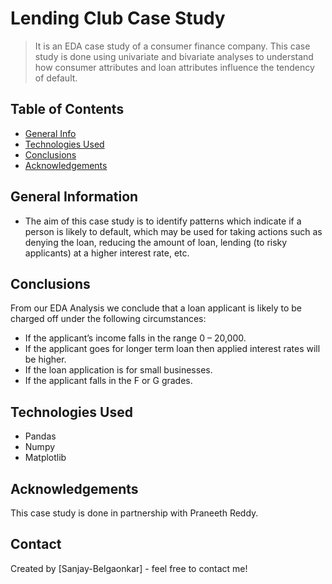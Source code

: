 # Lending Club Case Study
> It is an EDA case study of a consumer finance company. This case study is done using univariate and bivariate analyses to understand how consumer attributes and loan attributes influence the tendency of default.


## Table of Contents
* [General Info](#general-information)
* [Technologies Used](#technologies-used)
* [Conclusions](#conclusions)
* [Acknowledgements](#acknowledgements)

<!-- You can include any other section that is pertinent to your problem -->

## General Information
- The aim of this case study is to identify patterns which indicate if a person is likely to default, which may be used for taking actions such as denying the loan, reducing the amount of loan, lending (to risky applicants) at a higher interest rate, etc.


<!-- You don't have to answer all the questions - just the ones relevant to your project. -->

## Conclusions
From our EDA Analysis we conclude that a loan applicant is likely to be charged off under the following circumstances:
- If the applicant’s income falls in the range 0 – 20,000.
- If the applicant goes for longer term loan then applied interest rates will be higher.
- If the loan application is for small businesses.
- If the applicant falls in the F or G grades.

<!-- You don't have to answer all the questions - just the ones relevant to your project. -->

## Technologies Used
- Pandas
- Numpy
- Matplotlib

<!-- As the libraries versions keep on changing, it is recommended to mention the version of library used in this project -->

## Acknowledgements
This case study is done in partnership with Praneeth Reddy.


## Contact
Created by [Sanjay-Belgaonkar] - feel free to contact me!


<!-- Optional -->
<!-- ## License -->
<!-- This project is open source and available under the [... License](). -->

<!-- You don't have to include all sections - just the one's relevant to your project -->
